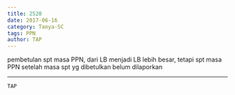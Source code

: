 ```yaml
---
title: 2520
date: 2017-06-16
category: Tanya-SC
tags: PPN
author: TAP
---
```


pembetulan spt masa PPN, dari LB menjadi LB lebih besar, tetapi spt masa PPN setelah masa spt yg dibetulkan belum dilaporkan

---



`TAP`
